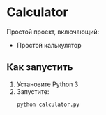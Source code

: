 # Calculator

Простой проект, включающий:
- Простой калькулятор

## Как запустить
1. Установите Python 3
2. Запустите:
   ```bash
   python calculator.py
